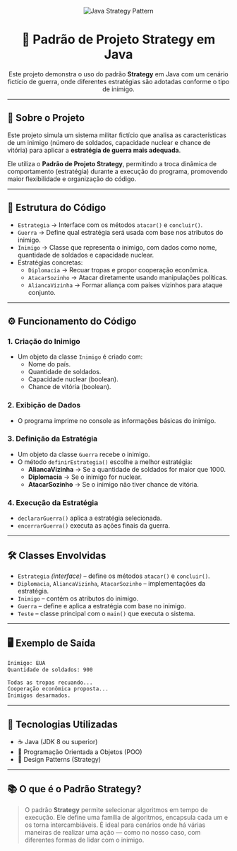 <p align="center">
  <img src="https://img.shields.io/badge/Java-Strategy%20Pattern-red?style=for-the-badge&logo=java&logoColor=white" alt="Java Strategy Pattern">
</p>

<h1 align="center">🎯 Padrão de Projeto Strategy em Java</h1>

<p align="center">
  Este projeto demonstra o uso do padrão <strong>Strategy</strong> em Java com um cenário fictício de guerra, onde diferentes estratégias são adotadas conforme o tipo de inimigo.
</p>

---

## 📌 Sobre o Projeto

Este projeto simula um sistema militar fictício que analisa as características de um inimigo (número de soldados, capacidade nuclear e chance de vitória) para aplicar a **estratégia de guerra mais adequada**.

Ele utiliza o **Padrão de Projeto Strategy**, permitindo a troca dinâmica de comportamento (estratégia) durante a execução do programa, promovendo maior flexibilidade e organização do código.

---

## 🧩 Estrutura do Código

- `Estrategia` → Interface com os métodos `atacar()` e `concluir()`.
- `Guerra` → Define qual estratégia será usada com base nos atributos do inimigo.
- `Inimigo` → Classe que representa o inimigo, com dados como nome, quantidade de soldados e capacidade nuclear.
- Estratégias concretas:
  - `Diplomacia` → Recuar tropas e propor cooperação econômica.
  - `AtacarSozinho` → Atacar diretamente usando manipulações políticas.
  - `AliancaVizinha` → Formar aliança com países vizinhos para ataque conjunto.

---

## ⚙️ Funcionamento do Código

### 1. Criação do Inimigo
- Um objeto da classe `Inimigo` é criado com:
  - Nome do país.
  - Quantidade de soldados.
  - Capacidade nuclear (boolean).
  - Chance de vitória (boolean).

### 2. Exibição de Dados
- O programa imprime no console as informações básicas do inimigo.

### 3. Definição da Estratégia
- Um objeto da classe `Guerra` recebe o inimigo.
- O método `definirEstrategia()` escolhe a melhor estratégia:
  - **AliancaVizinha** → Se a quantidade de soldados for maior que 1000.
  - **Diplomacia** → Se o inimigo for nuclear.
  - **AtacarSozinho** → Se o inimigo não tiver chance de vitória.

### 4. Execução da Estratégia
- `declararGuerra()` aplica a estratégia selecionada.
- `encerrarGuerra()` executa as ações finais da guerra.

---

## 🛠️ Classes Envolvidas

- `Estrategia` *(interface)* – define os métodos `atacar()` e `concluir()`.
- `Diplomacia`, `AliancaVizinha`, `AtacarSozinho` – implementações da estratégia.
- `Inimigo` – contém os atributos do inimigo.
- `Guerra` – define e aplica a estratégia com base no inimigo.
- `Teste` – classe principal com o `main()` que executa o sistema.

---

## 🖥️ Exemplo de Saída

```bash
Inimigo: EUA
Quantidade de soldados: 900

Todas as tropas recuando...
Cooperação econômica proposta...
Inimigos desarmados.
````

---

## 🚀 Tecnologias Utilizadas

* ☕ Java (JDK 8 ou superior)
* 🧠 Programação Orientada a Objetos (POO)
* 📐 Design Patterns (Strategy)

---

## 📚 O que é o Padrão Strategy?

> O padrão **Strategy** permite selecionar algoritmos em tempo de execução.
> Ele define uma família de algoritmos, encapsula cada um e os torna intercambiáveis.
> É ideal para cenários onde há várias maneiras de realizar uma ação — como no nosso caso, com diferentes formas de lidar com o inimigo.
